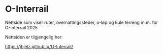 # O-Interrail
Nettside som viser ruter, overnattingssteder, o-løp og kule terreng m.m. for O-Interrail 2025

Nettsiden er tilgjengelig her:

https://jhjelz.github.io/O-Interrail/